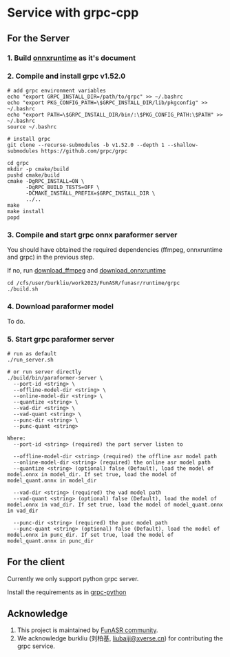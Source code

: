 # Service with grpc-cpp

## For the Server

### 1. Build [onnxruntime](../websocket/readme.md) as it's document

### 2. Compile and install grpc v1.52.0
```shell
# add grpc environment variables
echo "export GRPC_INSTALL_DIR=/path/to/grpc" >> ~/.bashrc
echo "export PKG_CONFIG_PATH=\$GRPC_INSTALL_DIR/lib/pkgconfig" >> ~/.bashrc
echo "export PATH=\$GRPC_INSTALL_DIR/bin/:\$PKG_CONFIG_PATH:\$PATH" >> ~/.bashrc
source ~/.bashrc

# install grpc
git clone --recurse-submodules -b v1.52.0 --depth 1 --shallow-submodules https://github.com/grpc/grpc

cd grpc
mkdir -p cmake/build
pushd cmake/build
cmake -DgRPC_INSTALL=ON \
      -DgRPC_BUILD_TESTS=OFF \
      -DCMAKE_INSTALL_PREFIX=$GRPC_INSTALL_DIR \
      ../..
make
make install
popd
```

### 3. Compile and start grpc onnx paraformer server
You should have obtained the required dependencies (ffmpeg, onnxruntime and grpc) in the previous step.

If no, run [download_ffmpeg](../onnxruntime/third_party/download_ffmpeg.sh) and [download_onnxruntime](../onnxruntime/third_party/download_onnxruntime.sh)

```shell
cd /cfs/user/burkliu/work2023/FunASR/funasr/runtime/grpc
./build.sh
```

### 4. Download paraformer model
To do.

### 5. Start grpc paraformer server
```shell
# run as default
./run_server.sh

# or run server directly
./build/bin/paraformer-server \
  --port-id <string> \
  --offline-model-dir <string> \
  --online-model-dir <string> \
  --quantize <string> \
  --vad-dir <string> \
  --vad-quant <string> \
  --punc-dir <string> \
  --punc-quant <string>

Where:
  --port-id <string> (required) the port server listen to

  --offline-model-dir <string> (required) the offline asr model path
  --online-model-dir <string> (required) the online asr model path
  --quantize <string> (optional) false (Default), load the model of model.onnx in model_dir. If set true, load the model of model_quant.onnx in model_dir

  --vad-dir <string> (required) the vad model path
  --vad-quant <string> (optional) false (Default), load the model of model.onnx in vad_dir. If set true, load the model of model_quant.onnx in vad_dir

  --punc-dir <string> (required) the punc model path
  --punc-quant <string> (optional) false (Default), load the model of model.onnx in punc_dir. If set true, load the model of model_quant.onnx in punc_dir
```

## For the client
Currently we only support python grpc server.

Install the requirements as in [grpc-python](../python/grpc/Readme.md)


## Acknowledge
1. This project is maintained by [FunASR community](https://github.com/alibaba-damo-academy/FunASR).
2. We acknowledge burkliu (刘柏基, liubaiji@xverse.cn) for contributing the grpc service.
